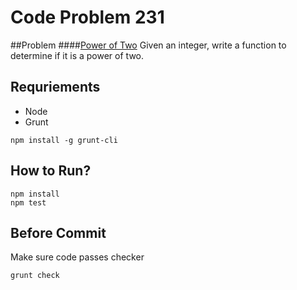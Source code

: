 # Code Problem 231

##Problem
####[Power of Two](https://leetcode.com/problems/power-of-two/)
Given an integer, write a function to determine if it is a power of two.

## Requriements
- Node
- Grunt
```
npm install -g grunt-cli
```

## How to Run?
```
npm install
npm test
```

## Before Commit
Make sure code passes checker
```
grunt check
```
